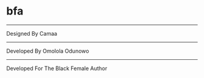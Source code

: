# bfa
---
Designed By Camaa

---
Developed By Omolola Odunowo

---
Developed For The Black Female Author
